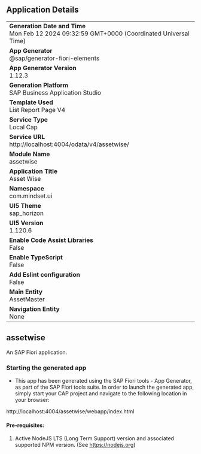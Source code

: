 ## Application Details
|               |
| ------------- |
|**Generation Date and Time**<br>Mon Feb 12 2024 09:32:59 GMT+0000 (Coordinated Universal Time)|
|**App Generator**<br>@sap/generator-fiori-elements|
|**App Generator Version**<br>1.12.3|
|**Generation Platform**<br>SAP Business Application Studio|
|**Template Used**<br>List Report Page V4|
|**Service Type**<br>Local Cap|
|**Service URL**<br>http://localhost:4004/odata/v4/assetwise/
|**Module Name**<br>assetwise|
|**Application Title**<br>Asset Wise|
|**Namespace**<br>com.mindset.ui|
|**UI5 Theme**<br>sap_horizon|
|**UI5 Version**<br>1.120.6|
|**Enable Code Assist Libraries**<br>False|
|**Enable TypeScript**<br>False|
|**Add Eslint configuration**<br>False|
|**Main Entity**<br>AssetMaster|
|**Navigation Entity**<br>None|

## assetwise

An SAP Fiori application.

### Starting the generated app

-   This app has been generated using the SAP Fiori tools - App Generator, as part of the SAP Fiori tools suite.  In order to launch the generated app, simply start your CAP project and navigate to the following location in your browser:

http://localhost:4004/assetwise/webapp/index.html

#### Pre-requisites:

1. Active NodeJS LTS (Long Term Support) version and associated supported NPM version.  (See https://nodejs.org)


